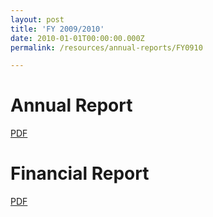 ```yaml
---
layout: post
title: 'FY 2009/2010'
date: 2010-01-01T00:00:00.000Z
permalink: /resources/annual-reports/FY0910

---
```



# **Annual Report**
[PDF](/resources/annual-reports/files/Sentosa_AR_0910.pdf)


# **Financial Report**
[PDF](/resources/annual-reports/files/Sentosa_AR_0910_Financial_Report.pdf)
